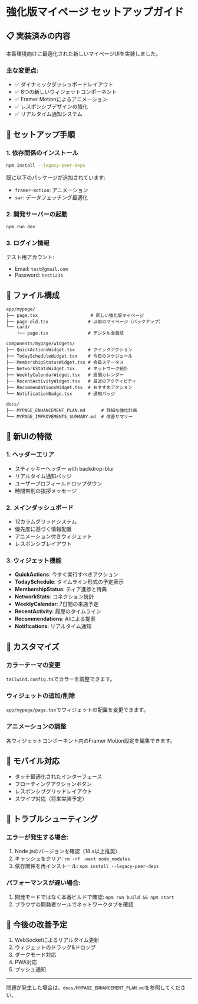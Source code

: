 # 強化版マイページ セットアップガイド

## 📋 実装済みの内容

本番環境向けに最適化された新しいマイページUIを実装しました。

### 主な変更点:
- ✅ ダイナミックダッシュボードレイアウト
- ✅ 8つの新しいウィジェットコンポーネント
- ✅ Framer Motionによるアニメーション
- ✅ レスポンシブデザインの強化
- ✅ リアルタイム通知システム

## 🚀 セットアップ手順

### 1. 依存関係のインストール

```bash
npm install --legacy-peer-deps
```

既に以下のパッケージが追加されています:
- `framer-motion`: アニメーション
- `swr`: データフェッチング最適化

### 2. 開発サーバーの起動

```bash
npm run dev
```

### 3. ログイン情報

テスト用アカウント:
- Email: `test@gmail.com`
- Password: `test1234`

## 📁 ファイル構成

```
app/mypage/
├── page.tsx                    # 新しい強化版マイページ
├── page-old.tsx               # 以前のマイページ（バックアップ）
└── card/
    └── page.tsx               # デジタル会員証

components/mypage/widgets/
├── QuickActionsWidget.tsx     # クイックアクション
├── TodayScheduleWidget.tsx    # 今日のスケジュール
├── MembershipStatusWidget.tsx # 会員ステータス
├── NetworkStatsWidget.tsx     # ネットワーク統計
├── WeeklyCalendarWidget.tsx   # 週間カレンダー
├── RecentActivityWidget.tsx   # 最近のアクティビティ
├── RecommendationsWidget.tsx  # おすすめアクション
└── NotificationBadge.tsx      # 通知バッジ

docs/
├── MYPAGE_ENHANCEMENT_PLAN.md      # 詳細な強化計画
└── MYPAGE_IMPROVEMENTS_SUMMARY.md  # 改善サマリー
```

## 🎨 新UIの特徴

### 1. ヘッダーエリア
- スティッキーヘッダー with backdrop-blur
- リアルタイム通知バッジ
- ユーザープロフィールドロップダウン
- 時間帯別の挨拶メッセージ

### 2. メインダッシュボード
- 12カラムグリッドシステム
- 優先度に基づく情報配置
- アニメーション付きウィジェット
- レスポンシブレイアウト

### 3. ウィジェット機能
- **QuickActions**: 今すぐ実行すべきアクション
- **TodaySchedule**: タイムライン形式の予定表示
- **MembershipStatus**: ティア進捗と特典
- **NetworkStats**: コネクション統計
- **WeeklyCalendar**: 7日間の来店予定
- **RecentActivity**: 履歴のタイムライン
- **Recommendations**: AIによる提案
- **Notifications**: リアルタイム通知

## 🔧 カスタマイズ

### カラーテーマの変更
`tailwind.config.ts`でカラーを調整できます。

### ウィジェットの追加/削除
`app/mypage/page.tsx`でウィジェットの配置を変更できます。

### アニメーションの調整
各ウィジェットコンポーネント内のFramer Motion設定を編集できます。

## 📱 モバイル対応

- タッチ最適化されたインターフェース
- フローティングアクションボタン
- レスポンシブグリッドレイアウト
- スワイプ対応（将来実装予定）

## 🐛 トラブルシューティング

### エラーが発生する場合:
1. Node.jsのバージョンを確認（18.x以上推奨）
2. キャッシュをクリア: `rm -rf .next node_modules`
3. 依存関係を再インストール: `npm install --legacy-peer-deps`

### パフォーマンスが遅い場合:
1. 開発モードではなく本番ビルドで確認: `npm run build && npm start`
2. ブラウザの開発者ツールでネットワークタブを確認

## 🎯 今後の改善予定

1. WebSocketによるリアルタイム更新
2. ウィジェットのドラッグ&ドロップ
3. ダークモード対応
4. PWA対応
5. プッシュ通知

---

問題が発生した場合は、`docs/MYPAGE_ENHANCEMENT_PLAN.md`を参照してください。
